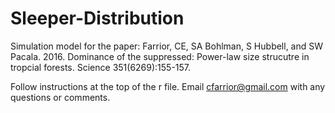 # Sleeper-Distribution
Simulation model for the paper: 
Farrior, CE, SA Bohlman, S Hubbell, and SW Pacala. 2016. Dominance of the suppressed: Power-law size strucutre in tropcial forests. Science 351(6269):155-157. 

Follow instructions at the top of the r file.
Email cfarrior@gmail.com with any questions or comments.
